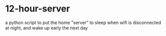 # 12-hour-server
a python script to put the home "server" to sleep when wifi is disconnected at night, and wake up early the next day
